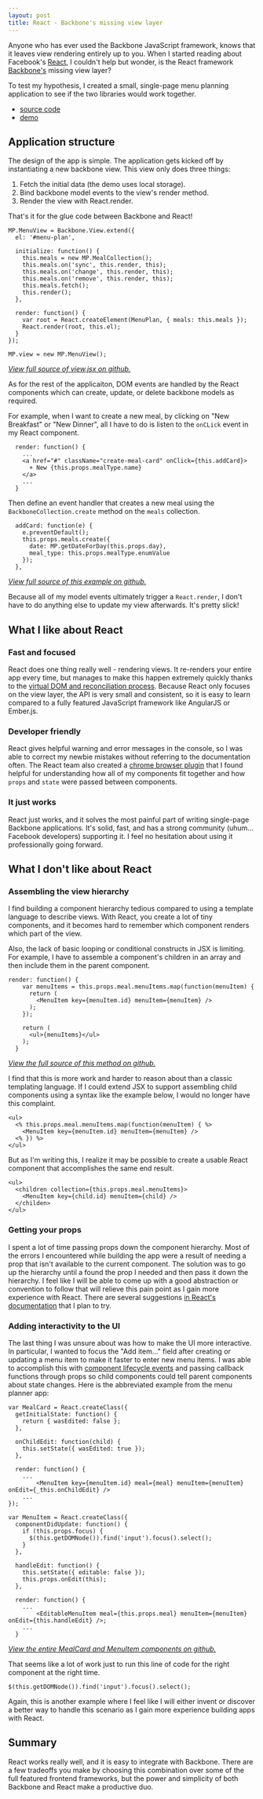 ```yaml
---
layout: post
title: React - Backbone's missing view layer
---
```


Anyone who has ever used the Backbone JavaScript framework, knows that it leaves view rendering
entirely up to you. When I started reading about Facebook's [React](http://facebook.github.io/react/),
I couldn't help but wonder, is the React framework [Backbone's](http://backbonejs.org/) missing view layer?

To test my hypothesis, I created a small, single-page menu planning application to see if the
two libraries would work together.

- [source code](https://github.com/jbgo/menu-planner/tree/131f8d0aff9a8315699eb51fabc6fea45f4faa5e/public/app)
- [demo](/demos/menu-planner/)

## Application structure

The design of the app is simple. The application gets kicked off by instantiating a new
backbone view. This view only does three things:

1. Fetch the initial data (the demo uses local storage).
2. Bind backbone model events to the view's render method.
3. Render the view with React.render.

That's it for the glue code between Backbone and React!

```
MP.MenuView = Backbone.View.extend({
  el: '#menu-plan',

  initialize: function() {
    this.meals = new MP.MealCollection();
    this.meals.on('sync', this.render, this);
    this.meals.on('change', this.render, this);
    this.meals.on('remove', this.render, this);
    this.meals.fetch();
    this.render();
  },

  render: function() {
    var root = React.createElement(MenuPlan, { meals: this.meals });
    React.render(root, this.el);
  }
});

MP.view = new MP.MenuView();
```

[*View full source of view.jsx on github.*](https://github.com/jbgo/menu-planner/tree/131f8d0aff9a8315699eb51fabc6fea45f4faa5e/public/app/view.jsx)

As for the rest of the applicaiton, DOM events are handled by the React components
which can create, update, or delete backbone models as required.

For example, when I want to create a new meal, by clicking on "New Breakfast" or "New Dinner",
all I have to do is listen to the `onCLick` event in my React component.

```
  render: function() {
    ... 
    <a href="#" className="create-meal-card" onClick={this.addCard}>
      + New {this.props.mealType.name}
    </a>
    ...
  }
```

Then define an event handler that creates a new meal using the `BackboneCollection.create` method
on the `meals` collection.

```
  addCard: function(e) {
    e.preventDefault();
    this.props.meals.create({
      date: MP.getDateForDay(this.props.day),
      meal_type: this.props.mealType.enumValue
    });
  },
```
[*View full source of this example on github.*](https://github.com/jbgo/menu-planner/blob/131f8d0aff9a8315699eb51fabc6fea45f4faa5e/public/app/components.jsx#L95)

Because all of my model events ultimately trigger a `React.render`, I
don't have to do anything else to update my view afterwards. It's pretty slick! 


## What I like about React

### Fast and focused

React does one thing really well - rendering views. It re-renders your entire app every
time, but manages to make this happen extremely quickly thanks to the
[virtual DOM and reconciliation process](http://facebook.github.io/react/docs/reconciliation.html).
Because React only focuses on the view layer, the API is very small and consistent, so it is easy
to learn compared to a fully featured JavaScript framework like AngularJS or Ember.js.

### Developer friendly

React gives helpful warning and error messages in the console, so I was able to correct my newbie
mistakes without referring to the documentation often. The React team also created a
[chrome browser plugin](https://chrome.google.com/webstore/detail/react-developer-tools/fmkadmapgofadopljbjfkapdkoienihi)
that I found helpful for understanding how all of my components fit together and how
`props` and `state` were passed between components.

### It just works

React just works, and it solves the most painful part of writing single-page Backbone applications.
It's solid, fast, and has a strong community (uhum... Facebook developers) supporting it. I feel
no hesitation about using it professionally going forward.

## What I don't like about React

### Assembling the view hierarchy

I find building a component hierarchy tedious compared to using a template
language to describe views. With React, you create a lot of tiny components,
and it becomes hard to remember which component renders which part of the view.

Also, the lack of basic looping or conditional constructs in JSX is limiting.
For example, I have to assemble a component's children in
an array and then include them in the parent component.

```
render: function() {
    var menuItems = this.props.meal.menuItems.map(function(menuItem) {
      return (
        <MenuItem key={menuItem.id} menuItem={menuItem} />
      );
    });

    return (
      <ul>{menuItems}</ul>
    );
  }
```
[*View the full source of this method on github.*](https://github.com/jbgo/menu-planner/blob/131f8d0aff9a8315699eb51fabc6fea45f4faa5e/public/app/components.jsx#L149)

I find that this is more work and harder to reason about than a classic templating language. If I
could extend JSX to support assembling child components using a syntax like the example below, I
would no longer have this complaint.

```
<ul>
  <% this.props.meal.menuItems.map(function(menuItem) { %>
    <MenuItem key={menuItem.id} menuItem={menuItem} />
  <% }) %>
</ul>
```

But as I'm writing this, I realize it may be possible to create a usable React component that
accomplishes the same end result.

```
<ul>
  <children collection={this.props.meal.menuItems}>
    <MenuItem key={child.id} menuItem={child} />
  </childen>
</ul>
```

### Getting your props

I spent a lot of time passing props down the component hierarchy. Most of the errors
I encountered while building the app were a result of needing a prop that isn't available to the
current component. The solution was to go up the hierarchy until a found the prop I needed and then pass
it down the hierarchy. I feel like I will be able to come up with a good abstraction or convention
to follow that will relieve this pain point as I gain more experience with React. There are several
suggestions [in React's documentation](http://facebook.github.io/react/docs/transferring-props.html)
that I plan to try.

### Adding interactivity to the UI

The last thing I was unsure about was how to make the UI more interactive. In particular, I wanted
to focus the "Add item..." field after creating or updating a menu item to make it faster to enter
new menu items. I was able to accomplish this with [component lifecycle events](http://facebook.github.io/react/docs/component-specs.html)
and passing callback functions through props so child components could tell parent components about
state changes. Here is the abbreviated example from the menu planner app:

```
var MealCard = React.createClass({
  getInitialState: function() {
    return { wasEdited: false };
  },

  onChildEdit: function(child) {
    this.setState({ wasEdited: true });
  },

  render: function() {
    ...
        <MenuItem key={menuItem.id} meal={meal} menuItem={menuItem} onEdit={_this.onChildEdit} />
    ...
});

var MenuItem = React.createClass({
  componentDidUpdate: function() {
    if (this.props.focus) {
      $(this.getDOMNode()).find('input').focus().select();
    }
  },

  handleEdit: function() {
    this.setState({ editable: false });
    this.props.onEdit(this);
  },

  render: function() {
    ...
        <EditableMenuItem meal={this.props.meal} menuItem={menuItem} onEdit={this.handleEdit} />;
    ...
  }
```
[*View the entire MealCard and MenuItem components on github.*](https://github.com/jbgo/menu-planner/blob/131f8d0aff9a8315699eb51fabc6fea45f4faa5e/public/app/components.jsx#L131)

That seems like a lot of work just to run this line of code for the right component at the right time.

```
$(this.getDOMNode()).find('input').focus().select();
```

Again, this is another example where I feel like I will either invent or discover a better way
to handle this scenario as I gain more experience building apps with React.

## Summary

React works really well, and it is easy to integrate with Backbone. There are a few tradeoffs
you make by choosing this combination over some of the full featured frontend frameworks, but
the power and simplicity of both Backbone and React make a productive duo.
